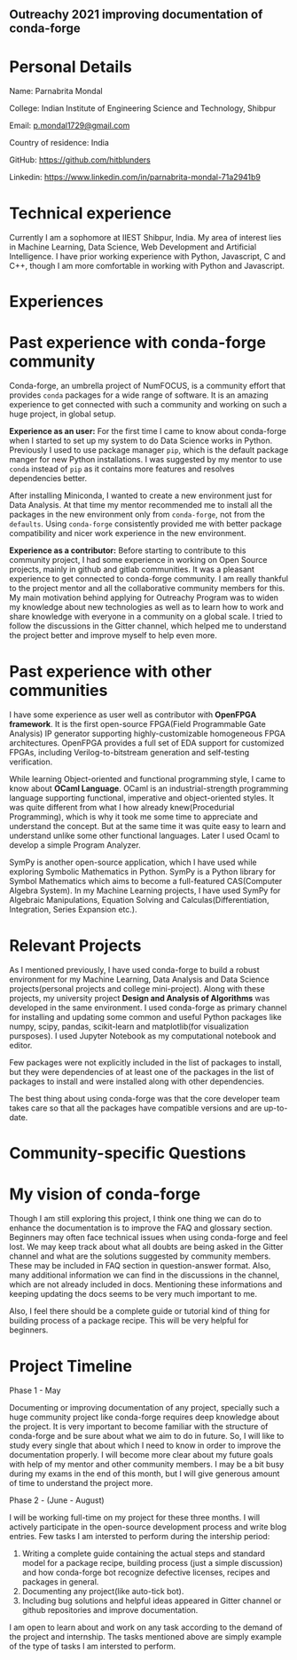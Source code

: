 ## Outreachy 2021 improving documentation of conda-forge

# Personal Details

Name: Parnabrita Mondal

College: Indian Institute of Engineering Science and Technology, Shibpur

Email: p.mondal1729@gmail.com

Country of residence: India

GitHub: https://github.com/hitblunders

Linkedin: https://www.linkedin.com/in/parnabrita-mondal-71a2941b9

# Technical experience

Currently I am a sophomore at IIEST Shibpur, India. My area of interest lies in Machine Learning, Data Science, Web Development and Artificial Intelligence. I have prior working experience with Python, Javascript, C and C++, though I am more comfortable in working with Python and Javascript.

# Experiences

# Past experience with conda-forge community

Conda-forge, an umbrella project of NumFOCUS, is a community effort that provides `conda` packages for a wide range of software. It is an amazing experience to get connected with such a community and working on such a huge project, in global setup.

**Experience as an user:** For the first time I came to know about conda-forge when I started to set up my system to do Data Science works in Python. Previously I used to use package manager `pip`, which is the default package manger for new Python installations. I was suggested by my mentor to use `conda` instead of `pip` as it contains more features and resolves dependencies better.

After installing Miniconda, I wanted to create a new environment just for Data Analysis. At that time my mentor recommended me to install all the packages in the new environment only from `conda-forge`, not from the `defaults`. Using `conda-forge` consistently provided me with better package compatibility and nicer work experience in the new environment.

**Experience as a contributor:** Before starting to contribute to this community project, I had some experience in working on Open Source projects, mainly in github and gitlab communities. It was a pleasant experience to get connected to conda-forge community. I am really thankful to the project mentor and all the collaborative community members for this. My main motivation behind applying for Outreachy Program was to widen my knowledge about new technologies as well as to learn how to work and share knowledge with everyone in a community on a global scale. I tried to follow the discussions in the Gitter channel, which helped me to understand the project better and improve myself to help even more.

# Past experience with other communities

I have some experience as user well as contributor with **OpenFPGA framework**. It is the first open-source FPGA(Field Programmable Gate Analysis) IP generator supporting highly-customizable homogeneous FPGA architectures. OpenFPGA provides a full set of EDA support for customized FPGAs, including Verilog-to-bitstream generation and self-testing verification.

While learning Object-oriented and functional programming style, I came to know about **OCaml Language**. OCaml is an industrial-strength programming language supporting functional, imperative and object-oriented styles. It was quite different from what I how already knew(Procedurial Programming), which is why it took me some time to appreciate and understand the concept. But at the same time it was quite easy to learn and understand unlike some other functional languages. Later I used Ocaml to develop a simple Program Analyzer.

SymPy is another open-source application, which I have used while exploring Symbolic Mathematics in Python. SymPy is a Python library for Symbol Mathematics which aims to become a full-featured CAS(Computer Algebra System). In my Machine Learning projects, I have used SymPy for Algebraic Manipulations, Equation Solving and Calculas(Differentiation, Integration, Series Expansion etc.).

# Relevant Projects

As I mentioned previously, I have used conda-forge to build a robust environment for my Machine Learning, Data Analysis and Data Science projects(personal projects and college mini-project). Along with these projects, my university project **Design and Analysis of Algorithms** was developed in the same environment. I used conda-forge as primary channel for installing and updating some common and useful Python packages like numpy, scipy, pandas, scikit-learn and matplotlib(for visualization pursposes). I used Jupyter Notebook as my computational notebook and editor.

Few packages were not explicitly included in the list of packages to install, but they were dependencies of at least one of the packages in the list of packages to install and were installed along with other dependencies.

The best thing about using conda-forge was that the core developer team takes care so that all the packages have compatible versions and are up-to-date.

# Community-specific Questions

# My vision of conda-forge

Though I am still exploring this project, I think one thing we can do to enhance the documentation is to improve the FAQ and glossary section. Beginners may often face technical issues when using conda-forge and feel lost. We may keep track about what all doubts are being asked in the Gitter channel and what are the solutions suggested by community members. These may be included in FAQ section in question-answer format. Also, many additional information we can find in the discussions in the channel, which are not already included in docs. Mentioning these informations and keeping updating the docs seems to be very much important to me.

Also, I feel there should be a complete guide or tutorial kind of thing for building process of a package recipe. This will be very helpful for beginners.

# Project Timeline

Phase 1 - May

Documenting or improving documentation of any project, specially such a huge community project like conda-forge requires deep knowledge about the project. It is very important to become familiar with the structure of conda-forge and be sure about what we aim to do in future. So, I will like to study every single that about which I need to know in order to improve the documentation properly. I will become more clear about my future goals with help of my mentor and other community members. I may be a bit busy during my exams in the end of this month, but I will give generous amount of time to understand the project more.

Phase 2 - (June - August)

I will be working full-time on my project for these three months. I will actively participate in the open-source development process and write blog entries. Few tasks I am intersted to perform during the intership period:

1. Writing a complete guide containing the actual steps and standard model for a package recipe, building process (just a simple discussion) and how conda-forge bot recognize defective licenses, recipes and packages in general.
2. Documenting any project(like auto-tick bot).
3. Including bug solutions and helpful ideas appeared in Gitter channel or github repositories and improve documentation.

I am open to learn about and work on any task according to the demand of the project and internship. The tasks mentioned above are simply example of the type of tasks I am intersted to perform.

